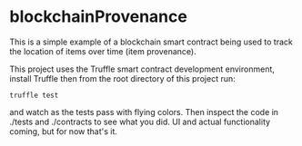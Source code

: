 # blockchainProvenance
This is a simple example of a blockchain smart contract being used to track the location of items over time (item provenance).

This project uses the Truffle smart contract development environment, install Truffle then from the root directory of this project run:
```
truffle test
```
and watch as the tests pass with flying colors. Then inspect the code in ./tests and ./contracts to see what you did. UI and actual functionality coming, but for now that's it.